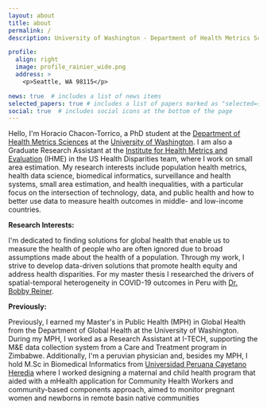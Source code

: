 ```yaml
---
layout: about
title: about
permalink: /
description: University of Washington - Department of Health Metrics Sciences

profile:
  align: right
  image: profile_rainier_wide.png
  address: >
    <p>Seattle, WA 98115</p>

news: true  # includes a list of news items
selected_papers: true # includes a list of papers marked as "selected={true}"
social: true  # includes social icons at the bottom of the page
---
```


Hello, I'm Horacio Chacon-Torrico, a PhD student at the [Department of Health Metrics Sciences](https://depts.washington.edu/healthms/) at the [University of Washington](https://www.washington.edu). I am also a Graduate Research Assistant at the [Institute for Health Metrics and Evaluation](https://www.healthdata.org/) (IHME) in the US Health Disparities team, where I work on small area estimation. My research interests include population health metrics, health data science, biomedical informatics, surveillance and health systems, small area estimation, and health inequalities, with a particular focus on the intersection of technology, data, and public health and how to better use data to measure health outcomes in middle- and low-income countries.

**Research Interests:**

I'm dedicated to finding solutions for global health that enable us to measure the health of people who are often ignored due to broad assumptions made about the health of a population. Through my work, I strive to develop data-driven solutions that promote health equity and address health disparities. For my master thesis I researched the drivers of spatial-temporal heterogeneity in COVID-19 outcomes in Peru with [Dr. Bobby Reiner](https://www.healthdata.org/about/bobby-reiner).

**Previously:**

Previously, I earned my Master's in Public Health (MPH) in Global Health from the Department of Global Health at the University of Washington. During my MPH, I worked as a Research Assistant at I-TECH, supporting the M&E data collection system from a Care and Treatment program in Zimbabwe. Additionally, I'm a peruvian physician and, besides my MPH, I hold M.Sc in Biomedical Informatics from [Universidad Peruana Cayetano Heredia](https://cayetano.edu.pe) where I worked designing a maternal and child health program that aided with a mHealth application for Community Health Workers and community-based components approach, aimed to monitor pregnant women and newborns in remote basin native communities